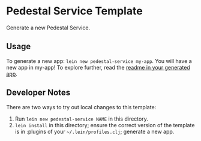 # Pedestal Service Template

Generate a new Pedestal Service.

## Usage

To generate a new app: `lein new pedestal-service my-app`.  You will have a new app in my-app! To
explore further, read the [readme in your generated
app](https://github.com/pedestal/pedestal/blob/master/service-template/src/leiningen/new/pedestal_service/README.md).

## Developer Notes

There are two ways to try out local changes to this template:

1. Run `lein new pedestal-service NAME` in this directory.
2. `lein install` in this directory; ensure the correct version of the template is in :plugins of your
   `~/.lein/profiles.clj`; generate a new app.

<!-- Copyright 2013 Relevance, Inc. -->
<!-- Copyright 2014-2019 Cognitect, Inc. -->
